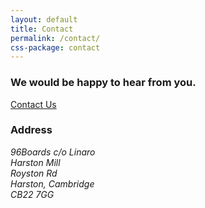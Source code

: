 ```yaml
---
layout: default
title: Contact
permalink: /contact/
css-package: contact
---
```

<div class="container-fluid" id="content-container">
    <div class="row">
        <div id="contact-thanks">
            <div class="jumbotron contact">
                <h3 class="text-center animated fadeIn">We would be happy to hear from you.</h3>
            </div>
        </div>
    </div>
</div>
<div class="container-fluid" id="content-container">
    <div class="row">
        <div class="container">
            <div class="row">
                <div class="col-xs-12 text-center">
                    <a class="btn email" href="mailto:contact@linaro.org?subject=96Boards.org - {{page.url}}">
                        Contact Us
                    </a>
                    <h3>Address</h3>
                    <address>
                        96Boards c/o Linaro <br>
                        Harston Mill <br>
                        Royston Rd <br>
                        Harston, Cambridge <br>
                        CB22 7GG 
                    </address>
                </div>
            </div>
        </div>
    </div>
</div>
